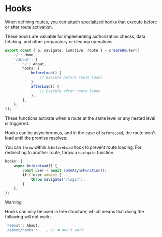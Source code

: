 # Hooks

When defining routes, you can attach specialized hooks that execute before or after route activation.

These hooks are valuable for implementing authorization checks, data fetching, and other preparatory or cleanup operations.

```ts {5-12} [router.ts]
export const { p, navigate, isActive, route } = createRouter({
	'/': Home,
	'/about': {
		'/': About,
		hooks: {
			beforeLoad() {
				// Execute before route loads
			},
			afterLoad() {
				// Execute after route loads
			},
		},
	},
});
```

These functions activate when a route at the same level or any nested level is triggered.

Hooks can be asynchronous, and in the case of `beforeLoad`, the route won't load until the promise resolves.

You can `throw` within a `beforeLoad` hook to prevent route loading. For redirecting to another route, throw a `navigate` function:

```ts
hooks: {
	async beforeLoad() {
		const user = await someAsyncFunction();
		if (!user.admin) {
			throw navigate('/login');
		}
	},
};
```

> [!WARNING]
> Hooks can only be used in tree structure, which means that doing the following will not work:
>
> ```ts
> '/about': About,
> '/about/hooks': ..., // ❌ Won't work
> ```
